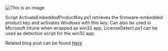 ![This is an image](https://www.inthecloud247.com/wp-content/uploads/2022/06/GitHub-PowerShell.png)

Script ActivateEmbeddedProductKey.ps1 retrieves the firmware-embedded product key and activates Windows with this key.
Can also be used in Microsoft Intune when wrapped as win32 app, LicenseDetect.ps1 can be used as detection script for the win32 app.


Related blog post can be found [Here](https://www.inthecloud247.com/activate-windows-with-the-firmware-embedded-product-key/)
